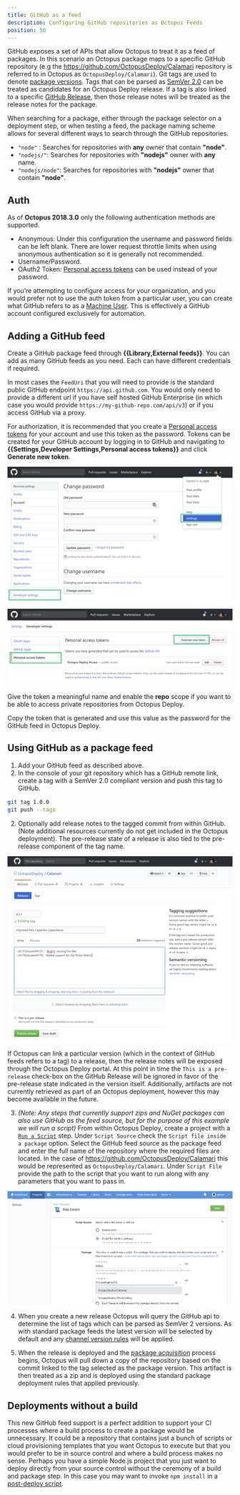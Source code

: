 ```yaml
---
title: GitHub as a feed
description: Configuring GitHub repositories as Octopus Feeds
position: 50
---
```


GitHub exposes a set of APIs that allow Octopus to treat it as a feed of packages. In this scenario an Octopus package maps to a specific GitHub repository (e.g the https://github.com/OctopusDeploy/Calamari repository is referred to in Octopus as `OctopusDeploy/Calamari`). Git tags are used to denote [package versions](/docs/packaging-applications/create-packages/versioning.md). Tags that can be parsed as [SemVer 2.0](http://semver.org/spec/v2.0.0.html) can be treated as candidates for an Octopus Deploy release. If a tag is also linked to a specific [GitHub Release](https://help.github.com/articles/about-releases/), then those release notes will be treated as the release notes for the package.

When searching for a package, either through the package selector on a deployment step, or when testing a feed, the package naming scheme allows for several different ways to search through the GitHub repositories.
* `"node"` : Searches for repositories with **any** owner that contain **"node"**.
* `"nodejs/"`: Searches for repositories with **"nodejs"** owner with **any** name.
* `"nodejs/node"`: Searches for repositories with **"nodejs"** owner that contain **"node"**.

## Auth
As of **Octopus 2018.3.0** only the following authentication methods are supported.
* Anonymous: Under this configuration the username and password fields can be left blank. There are lower request throttle limits when using anonymous authentication so it is generally not recommended.
* Username/Password.
* OAuth2 Token: [Personal access tokens](https://github.com/blog/1509-personal-api-tokens) can be used instead of your password.

If you’re attempting to configure access for your organization, and you would prefer not to use the auth token from a particular user, you can create what GitHub refers to as a [Machine User](https://developer.github.com/v3/guides/managing-deploy-keys/#machine-users). This is effectively a GitHub account configured exclusively for automation.

## Adding a GitHub feed
Create a GitHub package feed through **{{Library,External feeds}}**. You can add as many GitHub feeds as you need. Each can have different credentials if required.

In most cases the `FeedUri` that you will need to provide is the standard public GitHub endpoint `https://api.github.com`. You would only need to provide a different url if you have self hosted GitHub Enterprise (in which case you would provide `https://my-github-repo.com/api/v3`) or if you access GitHub via a proxy.

For authorization, it is recommended that you create a [Personal access tokens](https://github.com/blog/1509-personal-api-tokens) for your account and use this token as the password. Tokens can be created for your GitHub account by logging in to GitHub and navigating to  **{{Settings,Developer Settings,Personal access tokens}}** and click **Generate new token**.

![GitHub Personal Access Token](images/GitHub-PersonalAccessToken1.png "width=500")

![GitHub Personal Access Token](images/GitHub-PersonalAccessToken2.png "width=500")

Give the token a meaningful name and enable the **repo** scope if you want to be able to access private repositories from Octopus Deploy.

Copy the token that is generated and use this value as the password for the GitHub feed in Octopus Deploy.

## Using GitHub as a package feed
1. Add your GitHub feed as described above.
2. In the console of your git repository which has a GitHub remote link, create a tag with a SemVer 2.0 compliant version and push this tag to GitHub.

```bash
git tag 1.0.0
git push --tags
```

2. Optionally add release notes to the tagged commit from within GitHub.
(Note additional resources currently do not get included in the Octopus deployment). The pre-release state of a release is also tied to the pre-release component of the tag name.

![GitHub release notes](images/GitHub-ReleaseNotes.png "width=500")

If Octopus can link a particular version (which in the context of GitHub feeds refers to a tag) to a release, then the release notes will be exposed through the Octopus Deploy portal. At this point in time the `This is a pre-release` check-box on the GitHub Release will be ignored in favor of the pre-release state indicated in the version itself. Additionally, artifacts are not currently retrieved as part of an Octopus deployment, however this may become available in the future.

3. _(Note: Any steps that currently support zips and NuGet packages can also use GitHub as the feed source, but for the purpose of this example we will run a script)_  From within Octopus Deploy, create a project with a [`Run a Script`](/docs/deployment-examples/custom-scripts/run-a-script-step.md#Standalonescripts-Choosingwheretosourcethescript) step. Under `Script Source` check the `Script file inside a package` option. Select the GitHub feed source as the package feed and enter the full name of the repository where the required files are located. In the case of https://github.com/OctopusDeploy/Calamari this would be represented as `OctopusDeploy/Calamari`. Under `Script File` provide the path to the script that you want to run along with any parameters that you want to pass in.

 ![GitHub Script Source](images/GitHub-ScriptSource.png "width=500")

 4. When you create a new release Octopus will query the GitHub api to determine the list of tags which can be parsed as SemVer 2 versions. As with standard package feeds the latest version will be selected by default and any [channel version rules](/docs/managing-releases/channels/index.md#Channels-versionrules) will be applied.

5. When the release is deployed and the [package acquisition](/docs/deployment-examples/package-deployments/stage-package-uploads.md) process begins, Octopus will pull down a copy of the repository based on the commit linked to the tag selected as the package version. This artifact is then treated as a zip and is deployed using the standard package deployment rules that applied previously.

## Deployments without a build
This new GitHub feed support is a perfect addition to support your CI processes where a build process to create a package would be unnecessary. It could be a repository that contains just a bunch of scripts or cloud provisioning templates that you want Octopus to execute but that you would prefer to be in source control and where a build process makes no sense. Perhaps you have a simple Node.js project that you just want to deploy directly from your source control without the ceremony of a build and package step. In this case you may want to invoke `npm install` in a [post-deploy script](/docs/deployment-examples/custom-scripts/scripts-in-packages/index.md).
